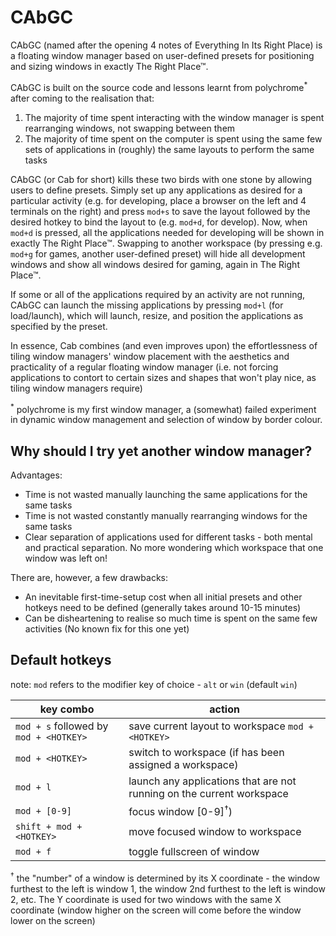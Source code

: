 # CAbGC

CAbGC (named after the opening 4 notes of Everything In Its Right Place) is a floating window manager based on user-defined presets for positioning and sizing windows in exactly The Right Place™.

CAbGC is built on the source code and lessons learnt from polychrome<sup>\*</sup> after coming to the realisation that:
1. The majority of time spent interacting with the window manager is spent rearranging windows, not swapping between them
2. The majority of time spent on the computer is spent using the same few sets of applications in (roughly) the same layouts to perform the same tasks

CAbGC (or Cab for short) kills these two birds with one stone by allowing users to define presets. Simply set up any applications as desired for a particular activity (e.g. for developing, place a browser on the left and 4 terminals on the right) and press `mod+s` to save the layout followed by the desired hotkey to bind the layout to (e.g. `mod+d`, for develop). Now, when `mod+d` is pressed, all the applications needed for developing will be shown in exactly The Right Place™. Swapping to another workspace (by pressing e.g. `mod+g` for games, another user-defined preset) will hide all development windows and show all windows desired for gaming, again in The Right Place™.

If some or all of the applications required by an activity are not running, CAbGC can launch the missing applications by pressing `mod+l` (for load/launch), which will launch, resize, and position the applications as specified by the preset.

In essence, Cab combines (and even improves upon) the effortlessness of tiling window managers' window placement with the aesthetics and practicality of a regular floating window manager (i.e. not forcing applications to contort to certain sizes and shapes that won't play nice, as tiling window managers require)

<sup>\*</sup> polychrome is my first window manager, a (somewhat) failed experiment in dynamic window management and selection of window by border colour.

## Why should I try yet another window manager?

Advantages:
* Time is not wasted manually launching the same applications for the same tasks
* Time is not wasted constantly manually rearranging windows for the same tasks
* Clear separation of applications used for different tasks - both mental and practical separation. No more wondering which workspace that one window was left on!

There are, however, a few drawbacks:
* An inevitable first-time-setup cost when all initial presets and other hotkeys need to be defined (generally takes around 10-15 minutes)
* Can be disheartening to realise so much time is spent on the same few activities (No known fix for this one yet)

## Default hotkeys

note: `mod` refers to the modifier key of choice - `alt` or `win` (default `win`)

| key combo                              | action                                                                   |
| -------------------------------------- | ------------------------------------------------------------------------ |
| `mod + s` followed by `mod + <HOTKEY>` | save current layout to workspace `mod + <HOTKEY>`                        |
| `mod + <HOTKEY>`                       | switch to workspace <HOTKEY> (if <HOTKEY> has been assigned a workspace) |
| `mod + l`                              | launch any applications that are not running on the current workspace    |
| `mod + [0-9]`                          | focus window [0-9]<sup>†</sup>)                                          |
| `shift + mod + <HOTKEY>`               | move focused window to workspace <HOTKEY>                                |
| `mod + f`                              | toggle fullscreen of window                                              |

<sup>†</sup> the "number" of a window is determined by its X coordinate - the window furthest to the left is window 1, the window 2nd furthest to the left is window 2, etc. The Y coordinate is used for two windows with the same X coordinate (window higher on the screen will come before the window lower on the screen)
